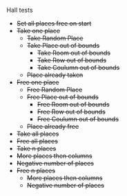 Hall tests

- ~~Set all places free on start~~
- ~~Take one place~~
  - ~~Take Random Place~~
  - ~~Take Place out of bounds~~
    - ~~Take Room out of bounds~~
    - ~~Take Row out of bounds~~
    - ~~Take Coulumn out of bounds~~
  - ~~Place already taken~~
- ~~Free one place~~
  - ~~Free Random Place~~
  - ~~Free Place out of bounds~~
    - ~~Free Room out of bounds~~
    - ~~Free Row out of bounds~~
    - ~~Free Coulumn out of bounds~~
  - ~~Place already free~~
- ~~Take all places~~
- ~~Free all places~~
- ~~Take n places~~
 - ~~More places then columns~~
 - ~~Negative number of places~~
- ~~Free n places~~
  - ~~More places then columns~~
  - ~~Negative number of places~~
